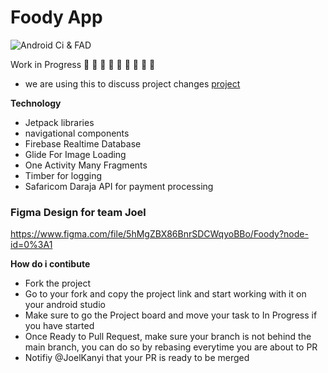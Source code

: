 # Foody App
![Android Ci & FAD](https://github.com/opensource254/event254-app/workflows/Build%20&%20upload%20to%20Firebase%20App%20Distribution/badge.svg)

Work in Progress
:construction: :construction: :construction:  :construction:  :construction:  :construction:  :construction:  :construction:  :construction:


- we are using this to discuss project changes  [project]( https://github.com/iFix-Hub-KE/Foody/projects/1 "projects road ,map")


 **Technology**
 
 - Jetpack libraries
 - navigational components
 - Firebase Realtime Database
 - Glide For Image Loading
 - One Activity Many Fragments
 - Timber for logging
 - Safaricom Daraja API for payment processing


### Figma Design for team Joel
https://www.figma.com/file/5hMgZBX86BnrSDCWqyoBBo/Foody?node-id=0%3A1


 **How do i contibute**

- Fork the project
- Go to your fork and copy the project link and start working with it on your android studio
- Make sure to go the Project board and move your task to In Progress if you have started
- Once Ready to Pull Request, make sure your branch is not behind the main branch, you can do so by rebasing everytime you are about to PR
- Notifiy @JoelKanyi that your PR is ready to be merged
